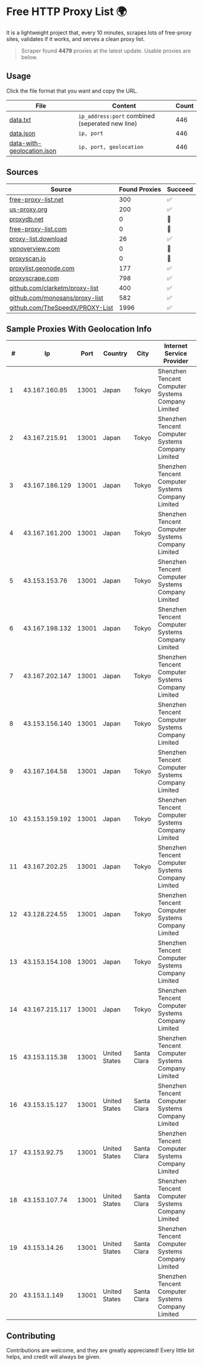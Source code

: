 
# Free HTTP Proxy List 🌍

It is a lightweight project that, every 10 minutes, scrapes lots of free-proxy sites, validates if it works, and serves a clean proxy list.


> Scraper found **4479** proxies at the latest update. Usable proxies are below.

## Usage

Click the file format that you want and copy the URL.


|File|Content|Count|
|----|-------|-----|
|[data.txt](https://raw.githubusercontent.com/themiralay/Proxy-List-World/master/data.txt)|`ip_address:port` combined (seperated new line)|446|
|[data.json](https://raw.githubusercontent.com/themiralay/Proxy-List-World/master/data.json)|`ip, port`|446|
|[data-with-geolocation.json](https://raw.githubusercontent.com/themiralay/Proxy-List-World/master/data-with-geolocation.json)|`ip, port, geolocation`|446|

## Sources

|Source|Found Proxies|Succeed|
|------|-------------|-------|
|[free-proxy-list.net](https://free-proxy-list.net)|300|✅|
|[us-proxy.org](https://www.us-proxy.org)|200|✅|
|[proxydb.net](http://proxydb.net)|0|🚫|
|[free-proxy-list.com](https://free-proxy-list.com/?page=&port=&type%5B%5D=http&type%5B%5D=https&up_time=0&search=Search)|0|🚫|
|[proxy-list.download](https://www.proxy-list.download/HTTP)|26|✅|
|[vpnoverview.com](https://vpnoverview.com/privacy/anonymous-browsing/free-proxy-servers)|0|🚫|
|[proxyscan.io](https://www.proxyscan.io)|0|🚫|
|[proxylist.geonode.com](https://proxylist.geonode.com/api/proxy-list?limit=300&page=1&sort_by=lastChecked&sort_type=desc&protocols=http,https)|177|✅|
|[proxyscrape.com](https://api.proxyscrape.com/v2/?request=displayproxies&protocol=http&timeout=10000&country=all&ssl=all&anonymity=all)|798|✅|
|[github.com/clarketm/proxy-list](https://raw.githubusercontent.com/clarketm/proxy-list/master/proxy-list-raw.txt)|400|✅|
|[github.com/monosans/proxy-list](https://raw.githubusercontent.com/monosans/proxy-list/main/proxies/http.txt)|582|✅|
|[github.com/TheSpeedX/PROXY-List](https://raw.githubusercontent.com/TheSpeedX/PROXY-List/master/http.txt)|1996|✅|


## Sample Proxies With Geolocation Info

|#|Ip|Port|Country|City|Internet Service Provider|
|-|--|----|-------|----|-------------------------|
|1|43.167.160.85|13001|Japan|Tokyo|Shenzhen Tencent Computer Systems Company Limited|
|2|43.167.215.91|13001|Japan|Tokyo|Shenzhen Tencent Computer Systems Company Limited|
|3|43.167.186.129|13001|Japan|Tokyo|Shenzhen Tencent Computer Systems Company Limited|
|4|43.167.161.200|13001|Japan|Tokyo|Shenzhen Tencent Computer Systems Company Limited|
|5|43.153.153.76|13001|Japan|Tokyo|Shenzhen Tencent Computer Systems Company Limited|
|6|43.167.198.132|13001|Japan|Tokyo|Shenzhen Tencent Computer Systems Company Limited|
|7|43.167.202.147|13001|Japan|Tokyo|Shenzhen Tencent Computer Systems Company Limited|
|8|43.153.156.140|13001|Japan|Tokyo|Shenzhen Tencent Computer Systems Company Limited|
|9|43.167.164.58|13001|Japan|Tokyo|Shenzhen Tencent Computer Systems Company Limited|
|10|43.153.159.192|13001|Japan|Tokyo|Shenzhen Tencent Computer Systems Company Limited|
|11|43.167.202.25|13001|Japan|Tokyo|Shenzhen Tencent Computer Systems Company Limited|
|12|43.128.224.55|13001|Japan|Tokyo|Shenzhen Tencent Computer Systems Company Limited|
|13|43.153.154.108|13001|Japan|Tokyo|Shenzhen Tencent Computer Systems Company Limited|
|14|43.167.215.117|13001|Japan|Tokyo|Shenzhen Tencent Computer Systems Company Limited|
|15|43.153.115.38|13001|United States|Santa Clara|Shenzhen Tencent Computer Systems Company Limited|
|16|43.153.15.127|13001|United States|Santa Clara|Shenzhen Tencent Computer Systems Company Limited|
|17|43.153.92.75|13001|United States|Santa Clara|Shenzhen Tencent Computer Systems Company Limited|
|18|43.153.107.74|13001|United States|Santa Clara|Shenzhen Tencent Computer Systems Company Limited|
|19|43.153.14.26|13001|United States|Santa Clara|Shenzhen Tencent Computer Systems Company Limited|
|20|43.153.1.149|13001|United States|Santa Clara|Shenzhen Tencent Computer Systems Company Limited|



## Contributing

Contributions are welcome, and they are greatly appreciated! Every
little bit helps, and credit will always be given.


